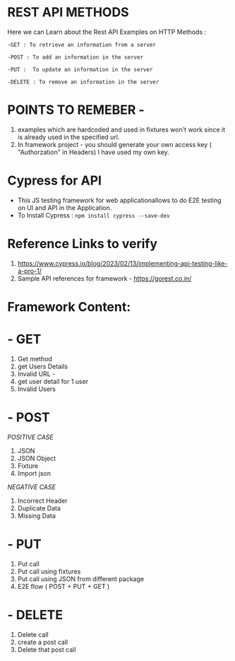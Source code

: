 # REST API METHODS
Here we can Learn about the Rest API Examples on HTTP Methods :

`-GET : To retrieve an information from a server`

`-POST : To add an information in the server`

`-PUT :  To update an information in the server`

`-DELETE : To remove an information in the server`

# POINTS TO REMEBER -
1. examples which are hardcoded and used in fixtures won't work since it is already used in the specified url.
2. In framework project - you should generate your own access key ( "Authorzation" in Headers) I have used my own key.

# Cypress for API
- This JS testing framework for web applicationallows to do E2E testing on UI and API in the Application.
- To Install Cypress : `npm install cypress --save-dev`

# Reference Links to verify
1. https://www.cypress.io/blog/2023/02/13/implementing-api-testing-like-a-pro-1/
2. Sample API references for framework - https://gorest.co.in/

# Framework Content:

# - GET
1. Get method
2. get Users Details
3. Invalid URL -
4. get user detail for 1 user
5. Invalid Users

# - POST
*POSITIVE CASE*
1. JSON
2. JSON Object
3. Fixture
4. Import json

*NEGATIVE CASE*
1. Incorrect Header
2. Duplicate Data
3. Missing Data

# - PUT
1. Put call
2. Put call using fixtures
3. Put call using JSON from different package
4. E2E flow ( POST + PUT + GET ) 

# - DELETE
1. Delete call
2. create a post call 
3. Delete that post call